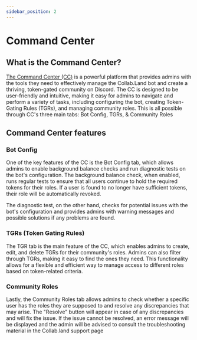 ```yaml
---
sidebar_position: 2
---
```


# Command Center

## What is the Command Center?

[The Command Center (CC)](https://cc.collab.land) is a powerful platform that provides admins with the tools they need to effectively manage the Collab.Land bot and create a thriving, token-gated community on Discord. The CC is designed to be user-friendly and intuitive, making it easy for admins to navigate and perform a variety of tasks, including configuring the bot, creating Token-Gating Rules (TGRs), and managing community roles. This is all possible through CC's three main tabs: Bot Config, TGRs, & Community Roles

## Command Center features

### Bot Config

One of the key features of the CC is the Bot Config tab, which allows admins to enable background balance checks and run diagnostic tests on the bot's configuration. The background balance check, when enabled, runs regular tests to ensure that all users continue to hold the required tokens for their roles. If a user is found to no longer have sufficient tokens, their role will be automatically revoked.

The diagnostic test, on the other hand, checks for potential issues with the bot's configuration and provides admins with warning messages and possible solutions if any problems are found.

### TGRs (Token Gating Rules)

The TGR tab is the main feature of the CC, which enables admins to create, edit, and delete TGRs for their community's roles. Admins can also filter through TGRs, making it easy to find the ones they need. This functionality allows for a flexible and efficient way to manage access to different roles based on token-related criteria.

### Community Roles

Lastly, the Community Roles tab allows admins to check whether a specific user has the roles they are supposed to and resolve any discrepancies that may arise. The "Resolve" button will appear in case of any discrepancies and will fix the issue. If the issue cannot be resolved, an error message will be displayed and the admin will be advised to consult the troubleshooting material in the Collab.land support page
